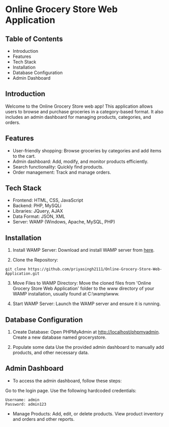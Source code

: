 # Online Grocery Store Web Application

## Table of Contents
- Introduction
- Features
- Tech Stack
- Installation
- Database Configuration
- Admin Dashboard

## Introduction
Welcome to the Online Grocery Store web app! This application allows users to browse and purchase groceries in a category-based format. It also includes an admin dashboard for managing products, categories, and orders.

## Features
- User-friendly shopping: Browse groceries by categories and add items to the cart.
- Admin dashboard: Add, modify, and monitor products efficiently.
- Search functionality: Quickly find products.
- Order management: Track and manage orders.

## Tech Stack
- Frontend: HTML, CSS, JavaScript
- Backend: PHP, MySQLi
- Libraries: JQuery, AJAX
- Data Format: JSON, XML
- Server: WAMP (Windows, Apache, MySQL, PHP)

## Installation

1. Install WAMP Server:
Download and install WAMP server from [here](https://sourceforge.net/projects/wampserver/).

2. Clone the Repository:
```
git clone https://github.com/priyasingh2111/Online-Grocery-Store-Web-Application.git
```

3. Move Files to WAMP Directory:
Move the cloned files from 'Online Grocery Store Web Application' folder to the www directory of your WAMP installation, usually found at C:\wamp\www.

4. Start WAMP Server:
Launch the WAMP server and ensure it is running.

## Database Configuration

1. Create Database:
Open PHPMyAdmin at [http://localhost/phpmyadmin](http://localhost/phpmyadmin).
Create a new database named grocerystore.

2. Populate some data
Use the provided admin dashboard to manually add products, and other necessary data.

## Admin Dashboard

- To access the admin dashboard, follow these steps:

Go to the login page. 
Use the following hardcoded credentials:
```
Username: admin
Password: admin123
```

- Manage Products:
Add, edit, or delete products.
View product inventory and orders and other reports.
